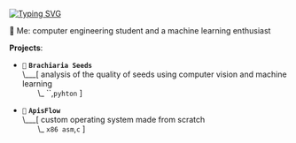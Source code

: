 [![Typing SVG](https://readme-typing-svg.demolab.com?font=Fira+Code&size=27&pause=1000&color=4BD78B&random=false&width=435&lines=hey%2C+welcome)](https://git.io/typing-svg)

💬 Me: computer engineering student and a machine learning enthusiast

 **Projects**:

- `🌱` **`Brachiaria Seeds`**<br>
\\___[ analysis of the quality of seeds using computer vision and machine learning<br>
&nbsp;&nbsp;&nbsp;&nbsp;&nbsp;&nbsp;&nbsp;\\\_ ``,`pyhton` ]

- `🐝` **`ApisFlow`**<br>
\\___[ custom operating system made from scratch<br>
&nbsp;&nbsp;&nbsp;&nbsp;&nbsp;&nbsp;&nbsp;\\\_ `x86 asm`,`c` ]
<!--
**mateusribeirog/mateusribeirog** is a ✨ _special_ ✨ repository because its `README.md` (this file) appears on your GitHub profile.

Here are some ideas to get you started:
🌱 Projects:
     
- 🔭 I’m currently working on ...
- 🌱 I’m currently learning ...
- 👯 I’m looking to collaborate on ...
- 🤔 I’m looking for help with ...
- 💬 Ask me about ...
- 📫 How to reach me: ...
- 😄 Pronouns: ...
- ⚡ Fun fact: ...
-->

